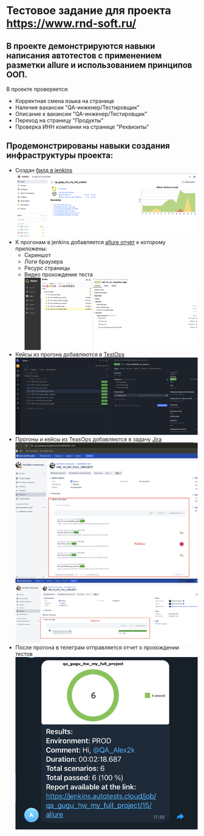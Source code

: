 # Тестовое задание для проекта https://www.rnd-soft.ru/  
## В проекте демонстрируются навыки написания автотестов с применением разметки allure и использованием принципов ООП.
В проекте проверяется:
- Корректная смена языка на странице
- Наличие вакансии "QA-инженер/Тестировщик"
- Описание к вакансии "QA-инженер/Тестировщик"
- Переход на страницу "Продукты"
- Проверка ИНН компании на странице "Реквизиты"

## Продемонстрированы навыки создания инфраструктуры проекта: 
- Создан [билд в jenkins](https://jenkins.autotests.cloud/job/qa_gugu_hw_my_full_project/)
![image](https://github.com/TukinAlexey/qa_guru_python_hw_14_full_project-/blob/main/files/jenkins.png?raw=true)
- К прогонам в jenkins добавляется [allure отчет](https://jenkins.autotests.cloud/job/qa_gugu_hw_my_full_project/) к которому приложены:
  - Скриншот
  - Логи браузера
  - Ресурс страницы
  - Видео прохождение теста 
![image](https://github.com/TukinAlexey/qa_guru_python_hw_14_full_project-/blob/main/files/Allure.png?raw=true)
- Кейсы из прогона добавляются в [TestOps](https://allure.autotests.cloud/project/4825/test-cases/38830?treeId=9437)
![image](https://github.com/TukinAlexey/qa_guru_python_hw_14_full_project-/blob/main/files/TestOps.png?raw=true)
- Прогоны и кейсы из TeasOps добавляются в задачу [Jira](https://jira.autotests.cloud/browse/HOMEWORK-1475)
![image](https://github.com/TukinAlexey/qa_guru_python_hw_14_full_project-/blob/main/files/Cases.png?raw=true)
![image](https://github.com/TukinAlexey/qa_guru_python_hw_14_full_project-/blob/main/files/Launches.png?raw=true)
- После прогона в телеграм отправляется отчет о прохождении тестов
![image](https://github.com/TukinAlexey/qa_guru_python_hw_14_full_project-/blob/main/files/Bot.png?raw=true)